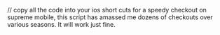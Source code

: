 //  copy all the code into your ios short cuts for a speedy checkout on supreme mobile, this script has amassed me dozens of checkouts over various seasons. It will work just fine.

